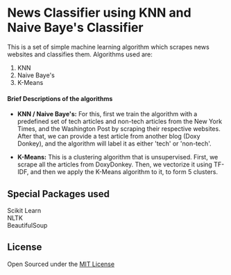 # News Classifier using KNN and Naive Baye's Classifier

This is a set of simple machine learning algorithm which scrapes news websites and classifies them. Algorithms used are:

1. KNN
2. Naive Baye's 
3. K-Means

#### Brief Descriptions of the algorithms

* **KNN / Naive Baye's:** For this, first we train the algorithm with a predefined set of tech articles and non-tech articles from the New York Times, and the Washington Post
by scraping their respective websites. After that, we can provide a test article from another blog (Doxy Donkey), and the algorithm will label it as either 'tech' or 'non-tech'.

* **K-Means:** This is a clustering algorithm that is unsupervised. First, we scrape all the articles from DoxyDonkey. Then, we vectorize it using TF-IDF, and then we apply 
the K-Means algorithm to it, to form 5 clusters.

## Special Packages used

Scikit Learn  
NLTK  
BeautifulSoup

## License

Open Sourced under the [MIT License](LICENSE)